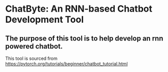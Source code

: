 # ChatByte: An RNN-based Chatbot Development Tool
## The purpose of this tool is to help develop an rnn powered chatbot.

This tool is sourced from https://pytorch.org/tutorials/beginner/chatbot_tutorial.html
